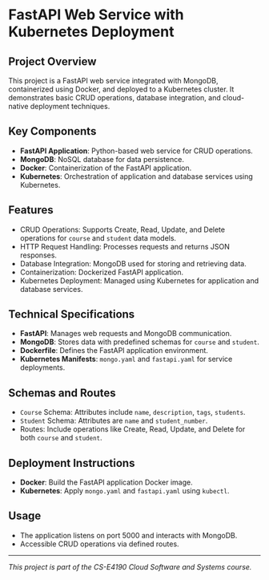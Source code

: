 
# FastAPI Web Service with Kubernetes Deployment

## Project Overview
This project is a FastAPI web service integrated with MongoDB, containerized using Docker, and deployed to a Kubernetes cluster. It demonstrates basic CRUD operations, database integration, and cloud-native deployment techniques.

## Key Components
- **FastAPI Application**: Python-based web service for CRUD operations.
- **MongoDB**: NoSQL database for data persistence.
- **Docker**: Containerization of the FastAPI application.
- **Kubernetes**: Orchestration of application and database services using Kubernetes.

## Features
- CRUD Operations: Supports Create, Read, Update, and Delete operations for `course` and `student` data models.
- HTTP Request Handling: Processes requests and returns JSON responses.
- Database Integration: MongoDB used for storing and retrieving data.
- Containerization: Dockerized FastAPI application.
- Kubernetes Deployment: Managed using Kubernetes for application and database services.

## Technical Specifications
- **FastAPI**: Manages web requests and MongoDB communication.
- **MongoDB**: Stores data with predefined schemas for `course` and `student`.
- **Dockerfile**: Defines the FastAPI application environment.
- **Kubernetes Manifests**: `mongo.yaml` and `fastapi.yaml` for service deployments.

## Schemas and Routes
- `Course` Schema: Attributes include `name`, `description`, `tags`, `students`.
- `Student` Schema: Attributes are `name` and `student_number`.
- Routes: Include operations like Create, Read, Update, and Delete for both `course` and `student`.

## Deployment Instructions
- **Docker**: Build the FastAPI application Docker image.
- **Kubernetes**: Apply `mongo.yaml` and `fastapi.yaml` using `kubectl`.

## Usage
- The application listens on port 5000 and interacts with MongoDB.
- Accessible CRUD operations via defined routes.

---

*This project is part of the CS-E4190 Cloud Software and Systems course.*
